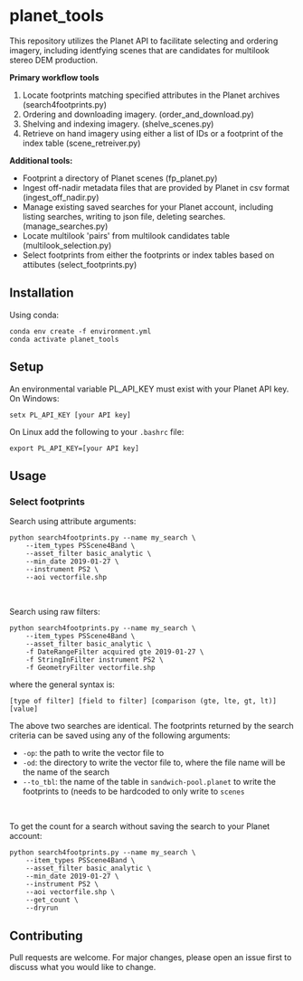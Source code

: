 # planet_tools

This repository utilizes the Planet API to facilitate selecting and ordering 
imagery, including identfying scenes that are candidates for multilook 
stereo DEM production.  

**Primary workflow tools**
1. Locate footprints matching specified attributes 
    in the Planet archives (search4footprints.py)  
2. Ordering and downloading imagery. (order_and_download.py)
3. Shelving and indexing imagery. (shelve_scenes.py)
4. Retrieve on hand imagery using either a list of IDs or 
    a footprint of the index table (scene_retreiver.py)

**Additional tools:**
* Footprint a directory of Planet scenes (fp_planet.py)
* Ingest off-nadir metadata files that are provided by Planet in 
    csv format (ingest_off_nadir.py)
* Manage existing saved searches for your Planet account, including 
    listing searches, writing to json file, deleting searches. 
    (manage_searches.py)  
* Locate multilook 'pairs' from multilook candidates table 
    (multilook_selection.py)
* Select footprints from either the footprints or index tables based
    on attibutes (select_footprints.py)


## Installation

Using conda:
```
conda env create -f environment.yml
conda activate planet_tools
```
## Setup
An environmental variable PL_API_KEY must exist with your Planet API key.  
On Windows:
```
setx PL_API_KEY [your API key]
```
On Linux add the following to your `.bashrc` file:
```
export PL_API_KEY=[your API key]
```

## Usage
### Select footprints
Search using attribute arguments:  
```
python search4footprints.py --name my_search \ 
    --item_types PSScene4Band \
    --asset_filter basic_analytic \
    --min_date 2019-01-27 \
    --instrument PS2 \
    --aoi vectorfile.shp 
```
<br />

Search using raw filters:  
```
python search4footprints.py --name my_search \ 
    --item_types PSScene4Band \
    --asset_filter basic_analytic \
    -f DateRangeFilter acquired gte 2019-01-27 \
    -f StringInFilter instrument PS2 \
    -f GeometryFilter vectorfile.shp
```
where the general syntax is:
```
[type of filter] [field to filter] [comparison (gte, lte, gt, lt)] [value]
```
The above two searches are identical. The footprints returned by the search
criteria can be saved using any of the following arguments:  
* `-op`: the path to write the vector file to
* `-od`: the directory to write the vector file to, where the file name 
will be the name of the search
* `--to_tbl`: the name of the table in `sandwich-pool.planet` to write
the footprints to (needs to be hardcoded to only write to `scenes`  
<br />

To get the count for a search without saving the search to your Planet 
account:
```
python search4footprints.py --name my_search \ 
    --item_types PSScene4Band \
    --asset_filter basic_analytic \
    --min_date 2019-01-27 \
    --instrument PS2 \
    --aoi vectorfile.shp \
    --get_count \
    --dryrun
```




## Contributing
Pull requests are welcome. For major changes, please open an issue first to discuss what 
you would like to change.

